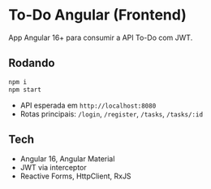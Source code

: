 
# To-Do Angular (Frontend)

App Angular 16+ para consumir a API To-Do com JWT.

## Rodando
```bash
npm i
npm start
```

- API esperada em `http://localhost:8080`
- Rotas principais: `/login`, `/register`, `/tasks`, `/tasks/:id`

## Tech
- Angular 16, Angular Material
- JWT via interceptor
- Reactive Forms, HttpClient, RxJS
